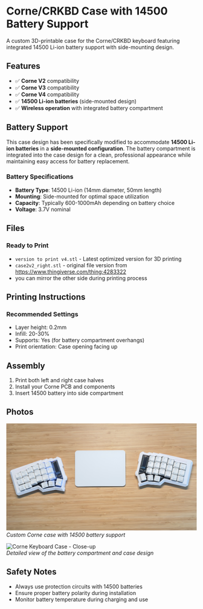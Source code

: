 # Corne/CRKBD Case with 14500 Battery Support

A custom 3D-printable case for the Corne/CRKBD keyboard featuring integrated 14500 Li-ion battery support with side-mounting design.

## Features

- ✅ **Corne V2** compatibility
- ✅ **Corne V3** compatibility  
- ✅ **Corne V4** compatibility
- ✅ **14500 Li-ion batteries** (side-mounted design)
- ✅ **Wireless operation** with integrated battery compartment

## Battery Support

This case design has been specifically modified to accommodate **14500 Li-ion batteries** in a **side-mounted configuration**. The battery compartment is integrated into the case design for a clean, professional appearance while maintaining easy access for battery replacement.

### Battery Specifications

- **Battery Type**: 14500 Li-ion (14mm diameter, 50mm length)
- **Mounting**: Side-mounted for optimal space utilization
- **Capacity**: Typically 600-1000mAh depending on battery choice
- **Voltage**: 3.7V nominal

## Files

### Ready to Print

- `version to print v4.stl` - Latest optimized version for 3D printing
- `case2v2_right.stl` - original file version from https://www.thingiverse.com/thing:4283322
- you can mirror the other side during printing process

## Printing Instructions

### Recommended Settings

- Layer height: 0.2mm
- Infill: 20-30%
- Supports: Yes (for battery compartment overhangs)
- Print orientation: Case opening facing up

## Assembly

1. Print both left and right case halves
2. Install your Corne PCB and components
3. Insert 14500 battery into side compartment

## Photos

![Corne Keyboard Case](corne.jpg)
*Custom Corne case with 14500 battery support*

![Corne Keyboard Case - Close-up](corne-close.jpg)  
*Detailed view of the battery compartment and case design*

## Safety Notes

- Always use protection circuits with 14500 batteries
- Ensure proper battery polarity during installation
- Monitor battery temperature during charging and use
